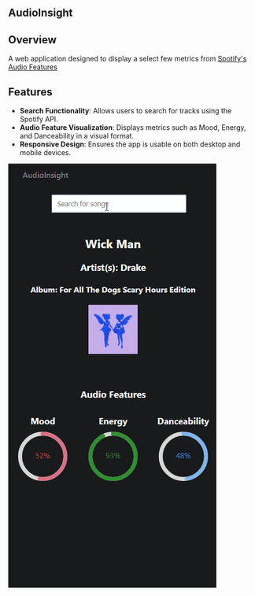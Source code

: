 ## AudioInsight

## Overview
A web application designed to display a select few metrics from [Spotify's Audio Features](https://developer.spotify.com/documentation/web-api/reference/get-audio-features)


## Features
- **Search Functionality**: Allows users to search for tracks using the Spotify API.
- **Audio Feature Visualization**: Displays metrics such as Mood, Energy, and Danceability in a visual format.
- **Responsive Design**: Ensures the app is usable on both desktop and mobile devices.

![AudioInsight Demo](./AudioInsight.gif)